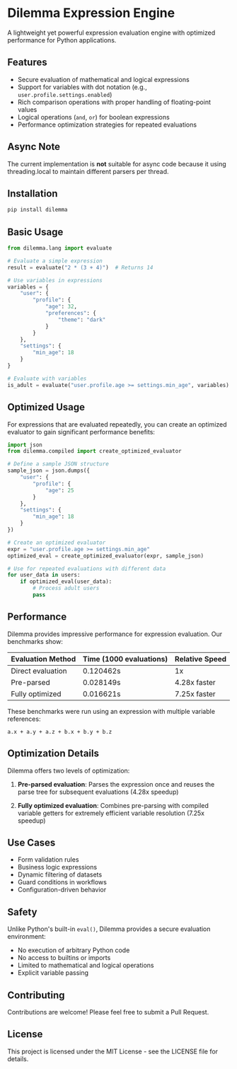 # Dilemma Expression Engine

A lightweight yet powerful expression evaluation engine with optimized performance for Python applications.

## Features

- Secure evaluation of mathematical and logical expressions
- Support for variables with dot notation (e.g., `user.profile.settings.enabled`)
- Rich comparison operations with proper handling of floating-point values
- Logical operations (`and`, `or`) for boolean expressions
- Performance optimization strategies for repeated evaluations

## Async Note

The current implementation is **not** suitable for async code because it using threading.local to
maintain different parsers per thread.

## Installation

```bash
pip install dilemma
```

## Basic Usage

```python
from dilemma.lang import evaluate

# Evaluate a simple expression
result = evaluate("2 * (3 + 4)")  # Returns 14

# Use variables in expressions
variables = {
    "user": {
        "profile": {
            "age": 32,
            "preferences": {
                "theme": "dark"
            }
        }
    },
    "settings": {
        "min_age": 18
    }
}

# Evaluate with variables
is_adult = evaluate("user.profile.age >= settings.min_age", variables)  # Returns True
```

## Optimized Usage

For expressions that are evaluated repeatedly, you can create an optimized evaluator to gain significant performance benefits:

```python
import json
from dilemma.compiled import create_optimized_evaluator

# Define a sample JSON structure
sample_json = json.dumps({
    "user": {
        "profile": {
            "age": 25
        }
    },
    "settings": {
        "min_age": 18
    }
})

# Create an optimized evaluator
expr = "user.profile.age >= settings.min_age"
optimized_eval = create_optimized_evaluator(expr, sample_json)

# Use for repeated evaluations with different data
for user_data in users:
    if optimized_eval(user_data):
        # Process adult users
        pass
```

## Performance

Dilemma provides impressive performance for expression evaluation. Our benchmarks show:

| Evaluation Method | Time (1000 evaluations) | Relative Speed |
|-------------------|-------------------------|----------------|
| Direct evaluation | 0.120462s               | 1x             |
| Pre-parsed        | 0.028149s               | 4.28x faster   |
| Fully optimized   | 0.016621s               | 7.25x faster   |

These benchmarks were run using an expression with multiple variable references:
```
a.x + a.y + a.z + b.x + b.y + b.z
```

## Optimization Details

Dilemma offers two levels of optimization:

1. **Pre-parsed evaluation**: Parses the expression once and reuses the parse tree for subsequent evaluations (4.28x speedup)

2. **Fully optimized evaluation**: Combines pre-parsing with compiled variable getters for extremely efficient variable resolution (7.25x speedup)

## Use Cases

- Form validation rules
- Business logic expressions
- Dynamic filtering of datasets
- Guard conditions in workflows
- Configuration-driven behavior

## Safety

Unlike Python's built-in `eval()`, Dilemma provides a secure evaluation environment:

- No execution of arbitrary Python code
- No access to builtins or imports
- Limited to mathematical and logical operations
- Explicit variable passing

## Contributing

Contributions are welcome! Please feel free to submit a Pull Request.

## License

This project is licensed under the MIT License - see the LICENSE file for details.

